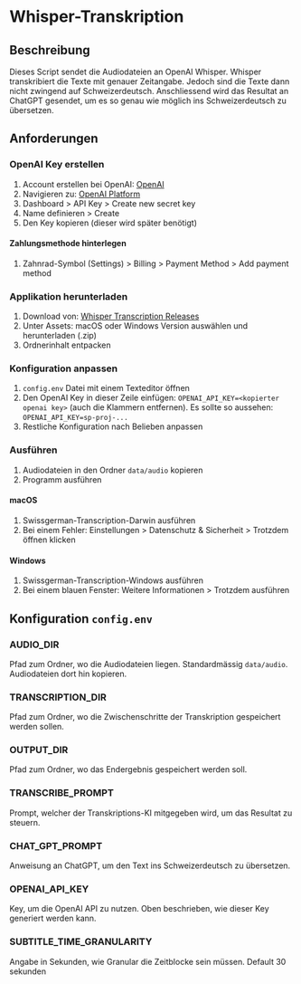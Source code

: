 # Whisper-Transkription

## Beschreibung
Dieses Script sendet die Audiodateien an OpenAI Whisper. Whisper transkribiert die Texte mit genauer Zeitangabe. Jedoch sind die Texte dann nicht zwingend auf Schweizerdeutsch. Anschliessend wird das Resultat an ChatGPT gesendet, um es so genau wie möglich ins Schweizerdeutsch zu übersetzen.

## Anforderungen

### OpenAI Key erstellen
1. Account erstellen bei OpenAI: [OpenAI](https://openai.com/)
2. Navigieren zu: [OpenAI Platform](https://platform.openai.com/docs/overview)
3. Dashboard > API Key > Create new secret key
4. Name definieren > Create
5. Den Key kopieren (dieser wird später benötigt)

#### Zahlungsmethode hinterlegen
1. Zahnrad-Symbol (Settings) > Billing > Payment Method > Add payment method

### Applikation herunterladen
1. Download von: [Whisper Transcription Releases](https://github.com/VincentSchmid/whisper-transcription/releases/latest)
2. Unter Assets: macOS oder Windows Version auswählen und herunterladen (.zip)
3. Ordnerinhalt entpacken

### Konfiguration anpassen
1. `config.env` Datei mit einem Texteditor öffnen
2. Den OpenAI Key in dieser Zeile einfügen: `OPENAI_API_KEY=<kopierter openai key>` (auch die Klammern entfernen). Es sollte so aussehen: `OPENAI_API_KEY=sp-proj-...`
3. Restliche Konfiguration nach Belieben anpassen

### Ausführen
1. Audiodateien in den Ordner `data/audio` kopieren
2. Programm ausführen

#### macOS
1. Swissgerman-Transcription-Darwin ausführen
2. Bei einem Fehler: Einstellungen > Datenschutz & Sicherheit > Trotzdem öffnen klicken

#### Windows
1. Swissgerman-Transcription-Windows ausführen
2. Bei einem blauen Fenster: Weitere Informationen > Trotzdem ausführen

## Konfiguration `config.env`
### AUDIO_DIR
Pfad zum Ordner, wo die Audiodateien liegen. Standardmässig `data/audio`. Audiodateien dort hin kopieren.

### TRANSCRIPTION_DIR
Pfad zum Ordner, wo die Zwischenschritte der Transkription gespeichert werden sollen.

### OUTPUT_DIR
Pfad zum Ordner, wo das Endergebnis gespeichert werden soll.

### TRANSCRIBE_PROMPT
Prompt, welcher der Transkriptions-KI mitgegeben wird, um das Resultat zu steuern.

### CHAT_GPT_PROMPT
Anweisung an ChatGPT, um den Text ins Schweizerdeutsch zu übersetzen.

### OPENAI_API_KEY
Key, um die OpenAI API zu nutzen. Oben beschrieben, wie dieser Key generiert werden kann. 
### SUBTITLE_TIME_GRANULARITY
Angabe in Sekunden, wie Granular die Zeitblocke sein müssen. Default 30 sekunden
